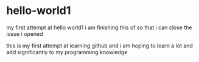 # hello-world1
my first attempt at hello world1
i am finishing this of so that i can close the issue i opened

this is my first attempt at learning github and 
i am hoping to learn a lot and add significantly 
to my programming knowledge
